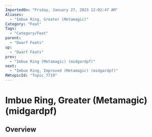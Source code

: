 ```yaml
---
ImportedOn: "Friday, January 27, 2023 12:02:47 AM"
Aliases:
  - "Imbue Ring, Greater (Metamagic)"
Category: "Feat"
Tags:
  - "Category/Feat"
parent:
  - "Dwarf Feats"
up:
  - "Dwarf Feats"
prev:
  - "Imbue Ring (Metamagic) (midgardpf)"
next:
  - "Imbue Ring, Improved (Metamagic) (midgardpf)"
RWtopicId: "Topic_7719"
---
```

# Imbue Ring, Greater (Metamagic) (midgardpf)
## Overview
